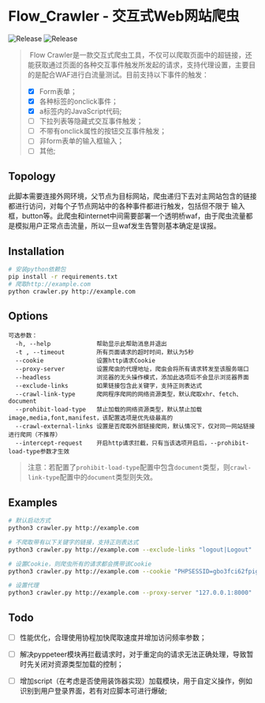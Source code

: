 # Flow_Crawler - 交互式Web网站爬虫
<img alt="Release" src="https://img.shields.io/badge/python-3.8+-blue">
<img alt="Release" src="https://img.shields.io/badge/pyppeteer-1.0.2-blueviolet">

> ​		Flow Crawler是一款交互式爬虫工具，不仅可以爬取页面中的超链接，还能获取通过页面的各种交互事件触发所发起的请求，支持代理设置，主要目的是配合WAF进行白流量测试。目前支持以下事件的触发：
>
> - [x] Form表单；
> - [x] 各种标签的onclick事件；
> - [x] a标签内的JavaScript代码;
> - [ ] 下拉列表等隐藏式交互事件触发；
> - [ ] 不带有onclick属性的按钮交互事件触发；
> - [ ] 非form表单的输入框输入；
> - [ ] 其他;

## Topology

此脚本需要连接外网环境，父节点为目标网站，爬虫递归下去对主网站包含的链接都进行访问，对每个子节点网站中的各种事件都进行触发，包括但不限于 输入框，button等。此爬虫和internet中间需要部署一个透明桥waf，由于爬虫流量都是模拟用户正常点击流量，所以一旦waf发生告警则基本确定是误报。

## Installation

```bash
# 安装python依赖包
pip install -r requirements.txt
# 爬取http://example.com
python crawler.py http://example.com
```

## Options

```
可选参数：
  -h, --help             帮助显示此帮助消息并退出
  -t , --timeout         所有页面请求的超时时间，默认为5秒
  --cookie               设置http请求Cookie
  --proxy-server         设置爬虫的代理地址，爬虫会将所有请求转发至该服务端口
  --headless             浏览器的无头操作模式，添加此选项后不会显示浏览器界面
  --exclude-links        如果链接包含此关键字，支持正则表达式
  --crawl-link-type      爬网程序爬网的网络资源类型，默认爬取xhr、fetch、document
  --prohibit-load-type   禁止加载的网络资源类型，默认禁止加载image,media,font,manifest，该配置选项是优先级最高的
  --crawl-external-links 设置是否爬取外部链接爬网，默认情况下，仅对同一网站链接进行爬网（不推荐）
  --intercept-request    开启http请求拦截，只有当该选项开启后，--prohibit-load-type参数才生效

```
> 注意：若配置了`prohibit-load-type`配置中包含`document`类型，则`crawl-link-type`配置中的`document`类型则失效。

## Examples

```bash
# 默认启动方式
python3 crawler.py http://example.com

# 不爬取带有以下关键字的链接，支持正则表达式
python3 crawler.py http://example.com --exclude-links "logout|Logout"

# 设置Cookie，则爬虫所有的请求都会携带该Cookie
python3 crawler.py http://example.com --cookie "PHPSESSID=gbo3fci62fpig5vp4fq6a950h2; security=impossible"

# 设置代理
python3 crawler.py http://example.com --proxy-server "127.0.0.1:8000"
```

## Todo


- [ ] 性能优化，合理使用协程加快爬取速度并增加访问频率参数；
- [ ] 解决pyppeteer模块再拦截请求时，对于重定向的请求无法正确处理，导致暂时先关闭对资源类型加载的控制；
- [ ] 增加script（在考虑是否使用装饰器实现）加载模块，用于自定义操作，例如识别到用户登录界面，若有对应脚本可进行爆破;

